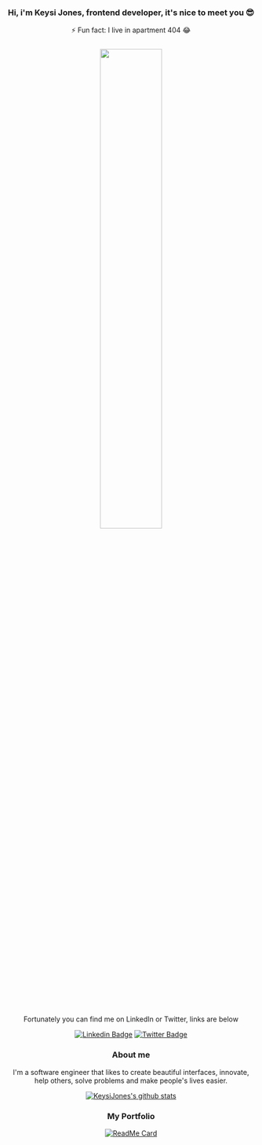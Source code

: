 <div style="margin: auto; text-align: center; text-align-last: center;">

### Hi, i'm Keysi Jones, frontend developer, it's nice to meet you 😎

<!--
**KeysiJones/KeysiJones** is a ✨ _special_ ✨ repository because its `README.md` (this file) appears on your GitHub profile.

Here are some ideas to get you started:

- 🔭 I’m currently working on ...
- 🌱 I’m currently learning ...
- 👯 I’m looking to collaborate on ...
- 🤔 I’m looking for help with ...
- 💬 Ask me about ...
- 📫 How to reach me: ...
- 😄 Pronouns: ...
- ⚡ Fun fact: ...
-->
<!--
- 🔭 I’m currently working on ...
- 🌱 I’m currently learning ...
- 👯 I’m looking to collaborate on ...
- 🤔 I’m looking for help with ...
- 💬 Ask me about ...
- 📫 How to reach me: ...
- 😄 Pronouns: ... -->

⚡ Fun fact: I live in apartment 404 😂

  <img src="https://external-preview.redd.it/U5Z6Tx85_hs_TV5Sm7990ckwCMX9LfU6upyLsoGJJdA.jpg?auto=webp&s=4fd81ce826fdc4b11ed98d1375edd643b23dba9c" width="50%" style="border-radius: 10px; margin-top: 10px"/>

Fortunately you can find me on LinkedIn or Twitter, links are below

[![Linkedin Badge](https://img.shields.io/badge/-LinkedIn-black?style=for-the-badge&logo=Linkedin&logoColor=white&link=https://www.linkedin.com/in/keysijones/)](https://www.linkedin.com/in/keysijones/) [![Twitter Badge](https://img.shields.io/badge/-twitter-black?style=for-the-badge&logo=Twitter&logoColor=white&link=https://twitter.com/keysi_jones)](https://twitter.com/keysi_jones)

### About me

I'm a software engineer that likes to create beautiful
interfaces, innovate, help others, solve problems and make
people's lives easier.<!--and technical instructor at [@treinaweb](https://www.treinaweb.com.br/).-->

[![KeysiJones's github stats](https://github-readme-stats.vercel.app/api?username=KeysiJones&theme=tokyonight&show_icons=true)](https://github.com/KeysiJones/)

<!--
- [Courses](https://www.treinaweb.com.br/cursos-online?q=fagner+pinheiro) 👨🏼‍🏫 - It's are technical courses on many technologies, such as Django, Flask, Python, Kotlin, Flutter, Dart, Git and more
- [Blog](https://www.treinaweb.com.br/blog/author/fagner-pinheiro/) ✍🏼 - I'm write about many things.
- [Website](https://fagnerpsantos.dev/) 💻 - Working on it.

-->

### My Portfolio

[![ReadMe Card](https://github-readme-stats.vercel.app/api/pin/?username=KeysiJones&repo=KeysiJones&theme=tokyonight&show_icons=true)](https://github.com/KeysiJones/KeysiJones)

</div>

